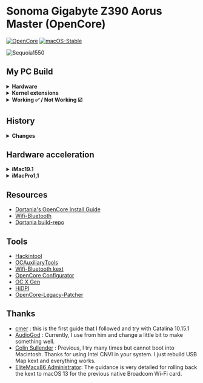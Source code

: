 # Sonoma Gigabyte Z390 Aorus Master (OpenCore)

[![OpenCore](https://img.shields.io/badge/OpenCore-1.0.4-blue.svg)](https://github.com/acidanthera/OpenCorePkg)
[![macOS-Stable](https://img.shields.io/badge/macOS-15.5-brightgreen.svg)](https://www.apple.com/macos/macos-sequoia)

![Sequoia1550](https://github.com/user-attachments/assets/c67bdcb4-e09e-4043-a55b-06d05b891d04)

## My PC Build
<details>
  <summary><strong>Hardware</strong></summary>
  
  | Category          | Component                                                | Note                                                  |
  | ----------------- | -------------------------------------------------------  | ----------------------------------------------------- |
  | CPU               | Intel Core i9-9900K                                      |                                                       |
  | GPU               | MSI Radeon RX 5700 XT EVOKE OC Graphics Board            | Native support                                        |
  | Motherboard       | Gigabyte Z390 AORUS MASTER                               |                                                       |
  | Storage (macOS)   | Silicon Power SSD 512GB NVMe 1.3 P34A80 (`M2M` slot)     | Internal NVME                                         |
  | Storage (Windows) | Crucial P1 500GB 3D NAND NVMe PCIe (`M2A` slot)          | Internal NVME                                         |
  | Memory            | Corsair Vengeance LPX 32GB (2x16GB) 3200MHz DDR4         |                                                       |
  | CPU Cooler        | EKWB EK-KIT Performance Series PC Watercooling Kit P360  |                                                       |
  | Power Supply      | Corsair RMX Series 80PLUS Gold 1000W                     |                                                       |
  | Case              | Cooler Master MasterCase H500M ARGB                      |                                                       |
  | Monitor           | Dell Display Monitor SE2416H 23.8inches                  |                                                       |
  | LAN               | Intel® i219v GbE LAN                                     | I use LAN for network                                 |
  | Wifi & BT         |~~Intel® CNVi 802.11ac 2x2 Wave 2 WIFI & BT5  (on-board)~~| ~~I just use bluetooth for JBL FLIP 5 Speaker.~~      |
  |                   |~~Include **Intel Wireless-AC 9560** module inside~~      | ~~If you want native wifi control.~~                  |
  |                   | Replace Intel Wifi Card with BCM943602CS on PCIe port    | ~~Use AirportItlwm instead but slow [speed](image)~~  |
  |                   |                                                          | ~~Use Itlwm and HeliPort for increase wifi speed~~    |
  
</details>

<details>

<summary><strong>Kernel extensions</strong></summary>
<br>

| Kext                   | Version        |
|:---------------------- | -------------- |
| Lilu                   | 1.7.0          |
| VirtualSMC             | 1.3.6          |
| WhateverGreen          | 1.6.9          |
| AppleALC               | 1.9.4          |
| IntelBluetoothFirmware | 2.4.0          |
| IntelBTPatcher         | 2.4.0          |
| IntelMausi             | 1.0.8          |
| SMCProcessor           | 1.3.6          |
| SMCSuperIO             | 1.3.6          |
| USBMap                 | Manual         |
| AMFIPass               | 1.4.1          |
| IOSkywalkFamily        | 1.0            |
| IO80211FamilyLegacy    | 1200.12.2b1    |
| BlueToolFixup          | 2.7.0          |


</details>

<details>
  <summary><strong>Working ✅ / Not Working ☑️</strong></summary>
  
  * ✅ Ethernet
  * ✅ Onboard Audio
  * ✅ iMessage
  * ✅ Sleep/Wake
  * ✅ Bluetooth & Wi-Fi
  * ✅ Airdrop
  * ✅ Handoff
  
</details>

## History
<details>
  <summary><strong>Changes</strong></summary>
  
  * 2025-05-24: remove Intel Wifi Card, Installed BCM943602CS Follow this [video](https://youtu.be/d7F5d7EF334?t=713) for adjusting.

        remap USBMap.Kext for disable HS14(Intel Wifi Card).
        Keep 15 port below:
        HS01 HS03 HS04 HS05 HS09 HS10 HS11 HS12 HS13
        SS01 SS03 SS04 SS05 SS09 SS10
  
  * 2024-10-20: Updated to macOS 15.0.1, fix bluetooth broken
  
        <key>bluetoothInternalControllerInfo</key>
        <data>AAAAAAAAAAAAAAAAAAA=</data>
        <key>bluetoothExternalDongleFailed</key>
        <data>AA==</data>
      
  * remove SSDT-PLUG due to macOS version >= 12.3 [link](https://dortania.github.io/OpenCore-Post-Install/universal/pm.html)
  
</details>

## Hardware acceleration
<details>
  <summary><strong>iMac19.1</strong></summary>
  
  * This iMac model appeared in 2019. There are 3 technical details that make it very similar to my PC:
    * Intel 9th generation Coffee Lake Refresh processor
    * iGPU Intel UHD Graphics 630
    * dGPU AMD Radeon Pro 570X / 575X / 580X.
  * On this real Mac the dGPU can be used to display the main graphics with good performance while the iGPU can contribute hardware video encoding and decoding tasks, releasing the CPU from these tasks. This is what you are looking for when selecting this SMBIOS: dGPU graphics / iGPU encoding. To achieve this you have to:
    * enable iGPU in BIOS
    * put the dGPU as main card
    * cable to monitor from the dGPU
    * recent versions of Lilu and WhateverGreen
    * SMBIOS from iMac19,1
    * iGPU in headless mode in config.plist, adding these lines in DeviceProperties / Add (OpenCore)
</details>

<details>
  <summary><strong>iMacPro1,1</strong></summary>

  * This iMac model appeared in 2017. It has a processor from a different family than my PC, it is Intel Xeon with 8, 10, 14 or 18 cores. But being a Mac without iGPU (it only has a Radeon Pro Vega 56 dGPU), it allows us to disable our iGPU in BIOS to obtain an equivalent system in which the dGPU serves both to bring graphics to the monitor and for video encoding and decoding tasks. This is what you are looking for when selecting this SMBIOS: dGPU graphics and encoding. To achieve this you have to:
    * disable iGPU in BIOS
    * cable to monitor from the dGPU
    * recent versions of Lilu and WhateverGreen
    * SMBIOS from iMacPro1,1.
</details>

## Resources

* [Dortania's OpenCore Install Guide](https://dortania.github.io/OpenCore-Install-Guide/)
* [Wifi-Bluetooth](https://openintelwireless.github.io/General/Installation.html)
* [Dortania build-repo](https://github.com/dortania/build-repo/releases)

## Tools
* [Hackintool](https://github.com/headkaze/Hackintool)
* [OCAuxiliaryTools](https://github.com/ic005k/OCAuxiliaryTools)
* [Wifi-Bluetooth kext](https://github.com/OpenIntelWireless)
* [OpenCore Configurator](https://mackie100projects.altervista.org/opencore-configurator/)
* [OC X Gen](https://github.com/Pavo-IM/OC-Gen-X)
* [HiDPI](https://github.com/xzhih/one-key-hidpi)
* [OpenCore-Legacy-Patcher](https://github.com/dortania/OpenCore-Legacy-Patcher/releases)


## Thanks
* [cmer](https://github.com/cmer) : this is the first guide that I followed and try with Catalina 10.15.1
* [AudioGod](https://www.insanelymac.com/forum/topic/340936-audiogods-aorus-z390-master-patched-dsdt-efi-for-catalina-mini-guide-and-discussion/) : Currently, I use from him and change a little bit to make something well.
* [Colin Sullender](https://github.com/shiruken) : Previous, I try many times but cannot boot into Macintosh. Thanks for using Intel CNVI in your system. I just rebuild USB Map kext and everything works.
* [EliteMacx86 Administrator](https://elitemacx86.com/threads/how-to-fix-broadcom-wifi-on-macos-sonoma-and-later.1415/): The guidance is very detailed for rolling back the kext to macOS 13 for the previous native Broadcom Wi-Fi card.
